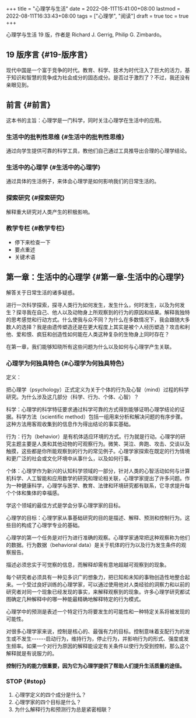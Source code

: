 +++
title = "心理学与生活"
date = 2022-08-11T15:41:00+08:00
lastmod = 2022-08-11T16:33:43+08:00
tags = ["心理学", "阅读"]
draft = true
toc = true
+++

心理学与生活 19 版，作者是 Richard J. Gerrig, Philip G. Zimbardo。


## 19 版序言 {#19-版序言}

现代中国是一个富于竞争的时代。教育、科学、技术为时代注入了巨大的活力，基于知识和智慧的竞争成为社会成分的固态成分。是否过于激烈了？不过，我还没有亲眼见到。


## 前言 {#前言}

这本书的主旨：心理学是一门科学，同时关注心理学在生活中的应用。


### 生活中的批判性思维 {#生活中的批判性思维}

通过向学生提供可靠的科学工具，教他们自己通过工具推导出合理的心理学结论。


### 生活中的心理学 {#生活中的心理学}

通过具体的生活例子，来体会心理学是如何影响我们的日常生活的。


### 探索研究 {#探索研究}

解释重大研究对人类产生的积极影响。


### 教学专栏 {#教学专栏}

-   停下来检查一下
-   要点重述
-   关键术语


## 第一章：生活中的心理学 {#第一章-生活中的心理学}

解答关于日常生活的诸多疑惑。

进行一次科学探索，探寻人类行为如何发生，发生什么，何时发生，以及为何发生？探寻我在自己、他人以及动物身上所观察到的行为的原因和结果。解释我独特的思考感觉和行动方式。什么使我与众不同？为什么在多数情况下，我会跟随大多数人的选择？我是由遗传塑造还是在更大程度上其实是被个人经历塑造？攻击和利他、爱和恨、疯狂和创造性如何能在人类这种复杂的生物身上同时存在？

在第一章，我们能够知晓所有这些问题为什么以及如何与心理学产生关联。


### 心理学为何独具特色 {#心理学为何独具特色}

定义：

把心理学（psychology）正式定义为关于个体的行为及心智（mind）过程的科学研究。为什么涉及这几部分（科学、行为、个体、心智）？

科学：心理学的科学特征要求通过科学可靠的方式得到能够证明心理学结论的证据。科学方法（scientific
method）包括一组用来分析和解决问题的有序步骤。这种方法用客观收集到的信息作为得出结论的事实基础。

行为：行为（behavior）是有机体适应环境的方式。行为就是行动。心理学的研究主题主要是人类和其他动物的可观察行为。微笑、哭泣、奔跑、攻击、交谈以及触摸，这些都是你所能观察到的行为的常见例子。心理学家探索在既定的行为情境和更广泛的社会或文化环境中从事什么，以及如何行事。

个体：心理学作为新兴的认知科学领域的一部分，针对人类的心智活动如何与计算机科学、人工智能和应用数学的研究和理论相关联，心理学家提出了许多问题。作为一种健康科学，心理学与医学、教育、法律和环境研究都有联系，它寻求提升每个个体和集体的幸福感。

学这个领域的最佳方式是学会分享心理学家的目标。

心理学的目标：心理学家从事基础研究的目的是描述、解释、预测和控制行为。这些目的构成了心理学专业的基础。

心理学的第一个任务是对行为进行准确的观察。心理学家通常把这种观察称为他们的数据。行为数据（behavioral
data）是关于机体的行为以及行为发生条件的观察报告。

描述必须忠实于可觉察的信息，而解释却需有意地超越可观察到的现象。

每个研究者必须具有一种见多识广的想象力，把已知和未知的事物创造性地整合起来。一个受过良好训练的心理学家，可以通过使用他对人类经验的洞察力和以前的研究者对同一个现象已经发现的事实，来解释观察到的现象。许多心理学研究都试图确定几种解释中的哪一种能最精确地解释特定的行为模式。

心理学中的预测是表述一个特定行为将要发生的可能性和一种特定关系将被发现的可能性。

对很多心理学家来说，控制是核心的、最强有力的目标。控制意味着支配行为的发生或不发生------启动行为，维持行为，停止行为，并影响行为的形式、强度或发生频率。如果一个对行为原因的解释能设定有关条件以使行为受到控制，那么这个解释就是有说服力的。

**控制行为的能力很重要，因为它为心理学提供了帮助人们提升生活质量的途径。**


### STOP {#stop}

1.  心理学定义的四个成分是什么？
2.  心理学家的四个目标是什么？
3.  为什么解释行为和预测行为总是紧密相联？